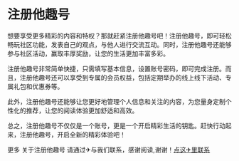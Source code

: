 # 注册他趣号

想要享受更多精彩的内容和特权？那就赶紧注册他趣号吧！注册他趣号，即可轻松畅玩社区功能，发表自己的观点，与他人进行交流互动。同时，注册他趣号还能够参与社区活动，赢取丰厚奖励，让您的生活更加丰富多彩。

注册他趣号非常简单快捷，只需填写基本信息，设置账号密码，即可完成注册。而且，注册他趣号还可以享受到专属的会员权益，包括定期举办的线上线下活动、专属礼包和优惠券等。

此外，注册他趣号还能够让您更好地管理个人信息和关注的内容，为您量身定制个性化的推荐，让您的阅读体验更加舒适和高效。

总之，注册他趣号不仅仅是一个账号，更是一个开启精彩生活的钥匙。赶快行动起来，注册他趣号，开启全新的精彩体验吧！

更多 关于注册他趣号 请通过✈与我们联系，感谢阅读,谢谢！[点这✈里联系](https://abc.k02.cc)